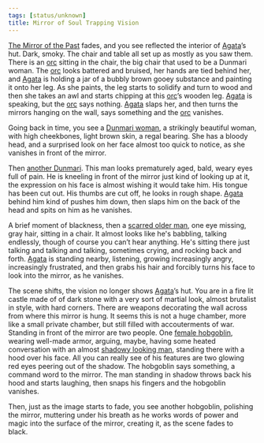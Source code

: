 ```yaml
---
tags: [status/unknown]
title: Mirror of Soul Trapping Vision
---
```


[The Mirror of the Past](<../treasure/treasure-from-stormcaller-tower/the-mirror-of-the-past.md>) fades, and you see reflected the interior of [Agata](<../../../people/fey/agata.md>)’s hut. Dark, smoky. The chair and table all set up as mostly as you saw them. There is an [orc](<../../../people/orcs/nogu.md>) sitting in the chair, the big chair that used to be a Dunmari woman. The [orc](<../../../species/children-of-the-embodied-gods/orcs/orcs.md>) looks battered and bruised, her hands are tied behind her, and [Agata](<../../../people/fey/agata.md>) is holding a jar of a bubbly brown gooey substance and painting it onto her leg. As she paints, the leg starts to solidify and turn to wood and then she takes an awl and starts chipping at this [orc](<../../../species/children-of-the-embodied-gods/orcs/orcs.md>)’s wooden leg. [Agata](<../../../people/fey/agata.md>) is speaking, but the [orc](<../../../species/children-of-the-embodied-gods/orcs/orcs.md>) says nothing. [Agata](<../../../people/fey/agata.md>) slaps her, and then turns the mirrors hanging on the wall, says something and the [orc](<../../../species/children-of-the-embodied-gods/orcs/orcs.md>) vanishes.

Going back in time, you see a [Dunmari woman](<../../../people/dunmari/sura.md>), a strikingly beautiful woman, with high cheekbones, light brown skin, a regal bearing. She has a bloody head, and a surprised look on her face almost too quick to notice, as she vanishes in front of the mirror.

Then [another Dunmari](<../../../people/dunmari/selkan.md>). This man looks prematurely aged, bald, weary eyes full of pain. He is kneeling in front of the mirror just kind of looking up at it, the expression on his face is almost wishing it would take him. His tongue has been cut out. His thumbs are cut off, he looks in rough shape. [Agata](<../../../people/fey/agata.md>) behind him kind of pushes him down, then slaps him on the back of the head and spits on him as he vanishes. 

A brief moment of blackness, then a [scarred older man](<../../../people/dunmari/isha.md>), one eye missing, gray hair, sitting in a chair. It almost looks like he's babbling, talking endlessly, though of course you can’t hear anything. He's sitting there just talking and talking and talking, sometimes crying, and rocking back and forth. [Agata](<../../../people/fey/agata.md>) is standing nearby, listening, growing increasingly angry, increasingly frustrated, and then grabs his hair and forcibly turns his face to look into the mirror, as he vanishes.

The scene shifts, the vision no longer shows [Agata](<../../../people/fey/agata.md>)’s hut. You are in a fire lit castle made of of dark stone with a very sort of martial look, almost brutalist in style, with hard corners. There are weapons decorating the wall across from where this mirror is hung. It seems this is not a huge chamber, more like a small private chamber, but still filled with accouterments of war. Standing in front of the mirror are two people. One [female hobgoblin](<../../../people/other-nonhumans/revaka.md>), wearing well-made armor, arguing, maybe, having some heated conversation with an almost [shadowy looking man](<../../../people/extraplanar-powers/cha-mutte.md>), standing there with a hood over his face. All you can really see of his features are two glowing red eyes peering out of the shadow. The hobgoblin says something, a command word to the mirror. The man standing in shadow throws back his hood and starts laughing, then snaps his fingers and the hobgoblin vanishes.

Then, just as the image starts to fade, you see another hobgoblin, polishing the mirror, muttering under his breath as he works words of power and magic into the surface of the mirror, creating it, as the scene fades to black. 